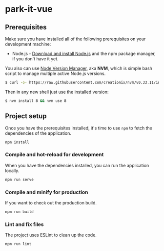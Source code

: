 # park-it-vue

## Prerequisites

Make sure you have installed all of the following prerequisites on your development machine:

-   Node.js - [Download and install Node.js](https://nodejs.org/en/download/) and the npm package manager, if you don't have it yet.

You also can use [Node Version Manager](https://github.com/creationix/nvm), aka **NVM**, which is simple bash script to manage multiple active Node.js versions.

```bash
$ curl -o- https://raw.githubusercontent.com/creationix/nvm/v0.33.11/install.sh | bash
```

Then in any new shell just use the installed version:

```bash
$ nvm install 8 && nvm use 8
```

## Project setup

Once you have the prerequisites installed, it's time to use `npm` to fetch the dependencies of the application.

```bash
npm install
```

### Compile and hot-reload for development

When you have the dependencies installed, you can run the application locally.

```bash
npm run serve
```

### Compile and minify for production

If you want to check out the production build.

```bash
npm run build
```

### Lint and fix files

The project uses ESLint to clean up the code.

```bash
npm run lint
```
